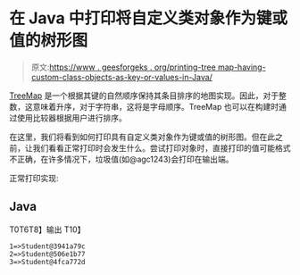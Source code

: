 # 在 Java 中打印将自定义类对象作为键或值的树形图

> 原文:[https://www . geesforgeks . org/printing-tree map-having-custom-class-objects-as-key-or-values-in-Java/](https://www.geeksforgeeks.org/printing-treemap-having-custom-class-objects-as-keys-or-values-in-java/)

[TreeMap](https://www.geeksforgeeks.org/treemap-in-java/) 是一个根据其键的自然顺序保持其条目排序的地图实现。因此，对于整数，这意味着升序，对于字符串，这将是字母顺序。TreeMap 也可以在构建时通过使用比较器根据用户进行排序。

在这里，我们将看到如何打印具有自定义类对象作为键或值的树形图。但在此之前，让我们看看正常打印时会发生什么。尝试打印对象时，直接打印的值可能格式不正确，在许多情况下，垃圾值(如@agc1243)会打印在输出端。

正常打印实现:

## Java

T0T6T8】输出 T10】

```
1=>Student@3941a79c
2=>Student@506e1b77
3=>Student@4fca772d
```